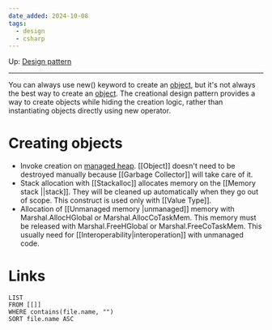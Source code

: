 ```yaml
---
date_added: 2024-10-08
tags:
  - design
  - csharp
---
```

Up: [Design pattern](Design%20pattern.md)
___
You can always use new() keyword to create an [object](Object.md), but it's not always the best way to create an [object](Object.md). The creational design pattern provides a way to create objects while hiding the creation logic, rather than instantiating objects directly using new operator.
# Creating objects
- Invoke creation on [managed heap](Managed%20heap.md). [[Object]] doesn't need to be destroyed manually because [[Garbage Collector]] will take care of it.
- Stack allocation with [[Stackalloc]] allocates memory on the [[Memory stack ||stack]].  They will be cleaned up automatically when they go out of scope. This construct is used only with [[Value Type]].
- Allocation of [[Unmanaged memory |unmanaged]] memory with Marshal.AllocHGlobal or Marshal.AllocCoTaskMem. This memory must be released with Marshal.FreeHGlobal or Marshal.FreeCoTaskMem. This usually need for [[Interoperability|interoperation]] with unmanaged code.
# Links
```dataview
LIST
FROM [[]]
WHERE contains(file.name, "")
SORT file.name ASC
```
